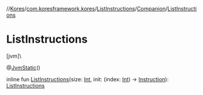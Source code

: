 //[Kores](../../../../index.md)/[com.koresframework.kores](../../index.md)/[ListInstructions](../index.md)/[Companion](index.md)/[ListInstructions](-list-instructions.md)

# ListInstructions

[jvm]\

@[JvmStatic](https://kotlinlang.org/api/latest/jvm/stdlib/kotlin.jvm/-jvm-static/index.html)()

inline fun [ListInstructions](-list-instructions.md)(size: [Int](https://kotlinlang.org/api/latest/jvm/stdlib/kotlin/-int/index.html), init: (index: [Int](https://kotlinlang.org/api/latest/jvm/stdlib/kotlin/-int/index.html)) -> [Instruction](../../-instruction/index.md)): [ListInstructions](../index.md)
